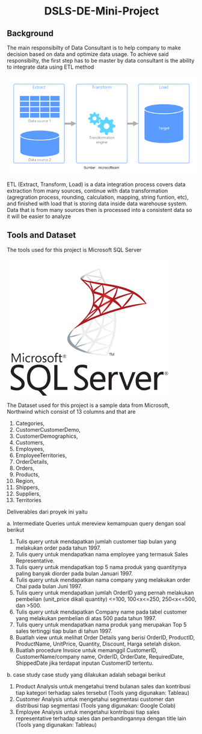 <h1 align="center">
DSLS-DE-Mini-Project
<br>
</h1>


## Background
The main responsibilty of Data Consultant is to help company to make decision based on data and optimize data usage. To achieve said responsibilty, the first step has to be master by data consultant is the ability to integrate data using ETL method

<img src="https://raw.githubusercontent.com/UltEng/DSLS-DE-Mini-Project/master/ETL.png">

ETL (Extract, Transform, Load) is a data integration process covers data extraction from many sources, continue with data transformation (agregration process, rounding, calculation, mapping, string funtion, etc), and finished with load that is storing data inside data warehouse system. Data that is from many sources then is processed into a consistent data so it will be easier to analyze 

## Tools and Dataset

The tools used for this project is Microsoft SQL Server

<img src="https://raw.githubusercontent.com/UltEng/DSLS-DE-Mini-Project/master/SQL_Server.png">

The Dataset used for this project is a sample data from Microsoft, Northwind which consist of 13 columns and that are
1. Categories,
2. CustomerCustomerDemo,
3. CustomerDemographics,
4. Customers,
5. Employees,
6. EmployeeTerritories,
7. OrderDetails,
8. Orders,
9. Products,
10. Region,
11. Shippers,
12. Suppliers,
13. Territories

Deliverables dari proyek ini yaitu

a. Intermediate Queries 
untuk mereview kemampuan query dengan soal berikut
1. Tulis query untuk mendapatkan jumlah customer tiap bulan yang melakukan order pada tahun 1997.
2. Tulis query untuk mendapatkan nama employee yang termasuk Sales Representative.
3. Tulis query untuk mendapatkan top 5 nama produk yang quantitynya paling banyak diorder pada bulan Januari 1997.
4. Tulis query untuk mendapatkan nama company yang melakukan order Chai pada bulan Juni 1997.
5. Tulis query untuk mendapatkan jumlah OrderID yang pernah melakukan pembelian (unit_price dikali quantity) <=100, 100<x<=250, 250<x<=500, dan >500.
6. Tulis query untuk mendapatkan Company name pada tabel customer yang melakukan pembelian di atas 500 pada tahun 1997.
7. Tulis query untuk mendapatkan nama produk yang merupakan Top 5 sales tertinggi tiap bulan di tahun 1997.
8. Buatlah view untuk melihat Order Details yang berisi OrderID, ProductID, ProductName, UnitPrice, Quantity, Discount, Harga setelah diskon.
9. Buatlah procedure Invoice untuk memanggil CustomerID, CustomerName/company name, OrderID, OrderDate, RequiredDate, ShippedDate jika terdapat inputan CustomerID tertentu.

b. case study
case study yang dilakukan adalah sebagai berikut
1. Product Analysis
untuk mengetahui trend bulanan sales dan kontribusi tiap kategori terhadap sales tersebut (Tools yang digunakan: Tableau)
2. Customer Analysis
untuk mengetahui segmentasi customer dan distribusi tiap segmentasi (Tools yang digunakan: Google Colab)
3. Employee Analysis
untuk mengetahui kontribusi tiap sales representative terhadap sales dan perbandingannya dengan title lain (Tools yang digunakan: Tableau)

